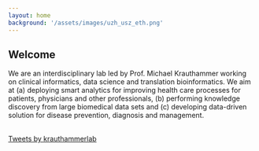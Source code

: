 ```yaml
---
layout: home
background: '/assets/images/uzh_usz_eth.png'
---
```


## Welcome
We are an interdisciplinary lab led by Prof. Michael Krauthammer working on clinical informatics, data science and translation bioinformatics. We aim at (a) deploying smart analytics for improving health care processes for patients, physicians and other professionals, (b) performing knowledge discovery from large biomedical data sets and (c) developing data-driven solution for disease prevention, diagnosis and management. 

<br>
<a class="twitter-timeline" href="https://twitter.com/krauthammerlab?ref_src=twsrc%5Etfw">Tweets by krauthammerlab</a> <script async src="https://platform.twitter.com/widgets.js" charset="utf-8"></script> 
<br>
